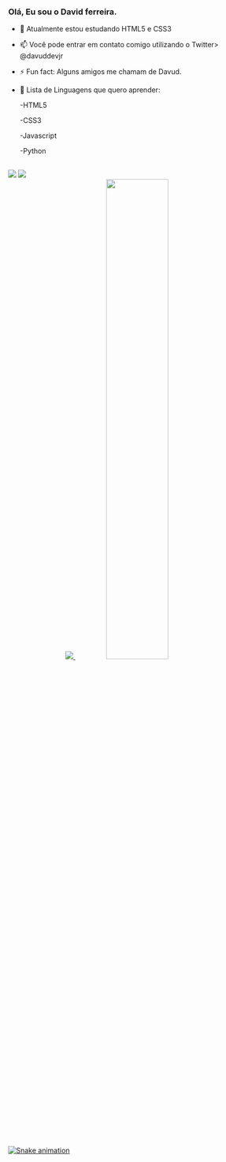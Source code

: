 ### Olá, Eu sou o David ferreira.

- 🔭 Atualmente estou estudando HTML5 e CSS3

- 📫 Você pode entrar em contato comigo utilizando o Twitter> @davuddevjr

- ⚡ Fun fact: Alguns amigos me chamam de Davud.
- 💬 Lista de Linguagens que quero aprender:
  
  -HTML5
  
  -CSS3
  
  -Javascript
  
  -Python
  
  ##
<div> 
  <a href="https://instagram.com/Davu1d target="_blank"><img src="https://img.shields.io/badge/-Instagram-%23E4405F?style=for-the-badge&logo=instagram&logoColor=white" target="_blank"></a> 
  <a href = "daviddevjob@gmail.com"><img src="https://img.shields.io/badge/-Gmail-%23333?style=for-the-badge&logo=gmail&logoColor=white" target="_blank"></a>
</div>

<div align="center">
<a href="https://github.com/davidferreirad1">
  <img witdth="42%" src="https://github-readme-stats.vercel.app/api?username=davidferreirad1&show_icons=true&theme=dracula&include_all_commits=true&count_private=true"/>
  <img width="50%"src="https://github-readme-stats.vercel.app/api/top-langs/?username=davidferreirad1&layout=compact&langs_count=7&theme=dracula"/>
</div>

![Snake animation](https://github.com/davidferreirad1/davidferreirad1/blob/output/github-contribution-grid-snake.svg)
